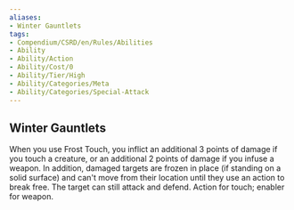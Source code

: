 ```yaml
---
aliases:
- Winter Gauntlets
tags:
- Compendium/CSRD/en/Rules/Abilities
- Ability
- Ability/Action
- Ability/Cost/0
- Ability/Tier/High
- Ability/Categories/Meta
- Ability/Categories/Special-Attack
---
```


  
## Winter Gauntlets  
When you use Frost Touch, you inflict an additional 3 points of damage if you touch a creature, or an additional 2 points of damage if you infuse a weapon. In addition, damaged targets are frozen in place (if standing on a solid surface) and can't move from their location until they use an action to break free. The target can still attack and defend. Action for touch; enabler for weapon.